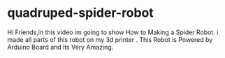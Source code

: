 # quadruped-spider-robot
Hi Friends,in this video im going to show How to Making a Spider Robot. i made all parts of this robot on my 3d printer . This Robot is Powered by Arduino Board and its Very Amazing.
